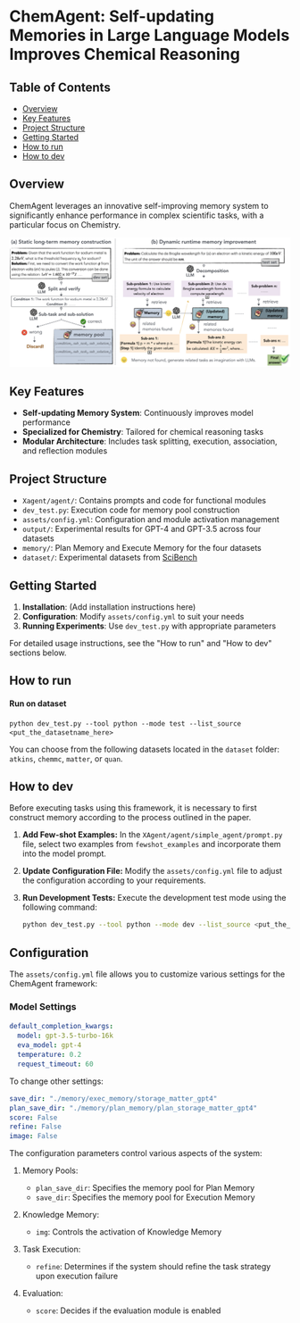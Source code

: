 # ChemAgent: Self-updating Memories in Large Language Models Improves Chemical Reasoning
## Table of Contents

- [Overview](#overview)
- [Key Features](#key-features)
- [Project Structure](#project-structure)
- [Getting Started](#getting-started)
- [How to run](#how-to-run)
- [How to dev](#how-to-dev)

## Overview

ChemAgent leverages an innovative self-improving memory system to significantly enhance performance in complex scientific tasks, with a particular focus on Chemistry.

![ChemAgent Framework](./assets/readme/framework.jpg)

## Key Features

- **Self-updating Memory System**: Continuously improves model performance
- **Specialized for Chemistry**: Tailored for chemical reasoning tasks
- **Modular Architecture**: Includes task splitting, execution, association, and reflection modules

## Project Structure

- `Xagent/agent/`: Contains prompts and code for functional modules
- `dev_test.py`: Execution code for memory pool construction
- `assets/config.yml`: Configuration and module activation management
- `output/`: Experimental results for GPT-4 and GPT-3.5 across four datasets
- `memory/`: Plan Memory and Execute Memory for the four datasets
- `dataset/`: Experimental datasets from [SciBench](https://github.com/mandyyyyii/scibench)

## Getting Started

1. **Installation**: (Add installation instructions here)
2. **Configuration**: Modify `assets/config.yml` to suit your needs
3. **Running Experiments**: Use `dev_test.py` with appropriate parameters

For detailed usage instructions, see the "How to run" and "How to dev" sections below.

## How to run

#### Run on dataset

```
python dev_test.py --tool python --mode test --list_source <put_the_datasetname_here>
```

You can choose from the following datasets located in the `dataset` folder: `atkins`, `chemmc`, `matter`, or `quan`.

## How to dev

Before executing tasks using this framework, it is necessary to first construct memory according to the process outlined in the paper. 

1. **Add Few-shot Examples:**
   In the `XAgent/agent/simple_agent/prompt.py` file, select two examples from `fewshot_examples` and incorporate them into the model prompt. 

2. **Update Configuration File:**
   Modify the `assets/config.yml` file to adjust the configuration according to your requirements. 

3. **Run Development Tests:**
   Execute the development test mode using the following command:
   ```bash
   python dev_test.py --tool python --mode dev --list_source <put_the_datasetname_here>

## Configuration

The `assets/config.yml` file allows you to customize various settings for the ChemAgent framework:

### Model Settings

```yaml
default_completion_kwargs:
  model: gpt-3.5-turbo-16k
  eva_model: gpt-4
  temperature: 0.2
  request_timeout: 60
```

To change other settings:

```yaml
save_dir: "./memory/exec_memory/storage_matter_gpt4"
plan_save_dir: "./memory/plan_memory/plan_storage_matter_gpt4"
score: False
refine: False
image: False
```

The configuration parameters control various aspects of the system:

1. Memory Pools:
   - `plan_save_dir`: Specifies the memory pool for Plan Memory
   - `save_dir`: Specifies the memory pool for Execution Memory

2. Knowledge Memory:
   - `img`: Controls the activation of Knowledge Memory

3. Task Execution:
   - `refine`: Determines if the system should refine the task strategy upon execution failure

4. Evaluation:
   - `score`: Decides if the evaluation module is enabled

